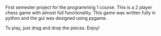 First semester project for the programming 1 course.
This is a 2 player chess game with almost full functionality.
This game was written fully in python and the gui was designed
using pygame.

To play, just drag and drop the pieces.
Enjoy!
